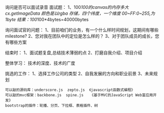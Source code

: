 询问是否可以面试录音
面试题：
	1、100*100的canvas的内存多大
		cx.getImageData 颜色是以rgba 存储，四个纬度，一个维度 00~FF:0~255,为1byte
		结果：100*100*4bytes=40000bytes
	
询问面试官的问题：
	1、目前咱们的业务，有一个什么样时间规划，这期间有哪些milestone?
	2、您对我在团队中的定位是怎么样的？
	3、对于团队成员的成长，您有哪些方案

结束时：
	1、面试题复盘,总结技术薄弱的点
	2、打磨自我介绍、项目介绍
	
整体学习：
	技术的深度、技术的广度
	
挑选的工作：
	1、选择工作公司的类型
	2、自我发展的方向和职业前景
	3、未来规划
	
	可以敲的源码库：underscore.js  zepto.js  《javascript函数式编程》
	可以敲的mvc框架：backbone.js  spine.js   《基于MVC的JavaScript Web富应用开发》
	bootstrap的插件：轮播、分页、下拉框、表格插件、树
	
